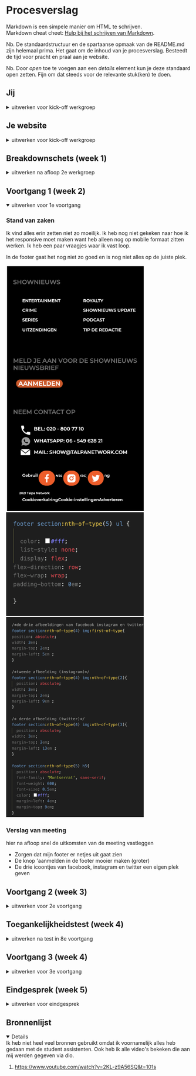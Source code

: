 # Procesverslag
Markdown is een simpele manier om HTML te schrijven.  
Markdown cheat cheet: [Hulp bij het schrijven van Markdown](https://github.com/adam-p/markdown-here/wiki/Markdown-Cheatsheet).

Nb. De standaardstructuur en de spartaanse opmaak van de README.md zijn helemaal prima. Het gaat om de inhoud van je procesverslag. Besteedt de tijd voor pracht en praal aan je website.

Nb. Door *open* toe te voegen aan een *details* element kun je deze standaard open zetten. Fijn om dat steeds voor de relevante stuk(ken) te doen.





## Jij

<details>
<summary>uitwerken voor kick-off werkgroep</summary>

### Auteur:
Noa Mok

#### Je startniveau:
Blauw

#### Je focus:
responisve design
 
</details>





## Je website

<details>
<summary>uitwerken voor kick-off werkgroep</summary>

### Je opdracht:
https://www.shownieuws.nl/ 

#### Screenshot(s) van de eerste pagina (small screen): 
 de 'homepage'
<img src="images/ssHomepage.png" width="375px" alt="omschrijving van de pagina">

#### Screenshot(s) van de tweede pagina (small screen):
de 'podcast' pagina  
<img src="images/ssSecondpage.png" width="375px" alt="omschrijving van de pagina">
 
</details>



## Breakdownschets (week 1)

<details>
<summary>uitwerken na afloop 2e werkgroep</summary>

### de hele pagina: 
<img src="images/breakdownPagina.png" width="375px" alt="breakdown van de hele pagina">

### dynamisch deel (bijv menu): 
<img src="images/breakdown1.png" width="375px" alt="breakdown van een dynamisch deel">

### wellicht nog een dynamisch deel (bijv filter): 
<img src="images/breakdown2.png" width="375px" alt="breakdown van nog een dynamisch deel">

</details>





## Voortgang 1 (week 2)

<details open>
<summary>uitwerken voor 1e voortgang</summary>

### Stand van zaken
Ik vind alles erin zetten niet zo moeilijk. Ik heb nog niet gekeken naar hoe ik het responsive moet maken want heb alleen nog op mobile formaat zitten werken. Ik heb een paar vraagjes waar ik vast loop. 

In de footer gaat het nog niet zo goed en is nog niet alles op de juiste plek. 

<img src="images/footer.png"  width="375px" alt="foto van mijn footer">
<img src="images/footercode1.png" width="375px" alt="foto van de code van mijn footer">
<img src="images/footercode2.png" width="375px" alt="foto van de code van mijn footer">




### Verslag van meeting
hier na afloop snel de uitkomsten van de meeting vastleggen

- Zorgen dat mijn footer er netjes uit gaat zien
- De knop 'aanmelden in de footer mooier maken (groter)
- De drie icoontjes van facebook, instagram en twitter een eigen plek geven 



</details>





## Voortgang 2 (week 3)

<details>
<summary>uitwerken voor 2e voortgang</summary>

### Stand van zaken
Ik heb mijn footer inmiddels gefixd met hulp van de student assistenten. Ik heb de punten
van vorige week doorgenomen en verbeterd.
Hier zie je hooe mijn footer is verbeterd:

<img src="images/Goeiefooter.png" width="375px" alt="Footer met verbeterpunten">



### Verslag van meeting
hier na afloop snel de uitkomsten van de meeting vastleggen

- Ik moet alles responsive maken
- Ik heb alles op mobiel formaat gemaakt. Nu moet ik gaan kijken hoe ik het op een groter scherm wil neerzetten

</details>





## Toegankelijkheidstest (week 4)

<details>
<summary>uitwerken na test in 8e voortgang</summary>

### Bevindingen
Lijst met je bevindingen die in de test naar voren kwamen:

### Tapbaar
Je kan niet door mijn website heen tappen ben ik achter gekomen. Dit is onhandig voor mensen die alleen een toetsenbord gebruiken. Hij pakt een linkje bovenaan en springt dan gelijk naar een linkje onderaan.
Dit komt omdat ik de linkjes in mijn website geen href heb gegeven:

<img src="images/slechtelink.png" width="375px" alt="foto van hoe ik mijn linkjes had staan waardoor de website niet tapbaar was">

Ik kan dit oplossen door alle linkjes een href te geven. Hierdoor maak je ze tapbaar ookal zijn ze leeg:

<img src="images/goeielink.png" width="375px" alt="foto van hoe ik mijn linkjes tapbaar kan maken">


#### Gekke brillen. 
We moesten allemaal gekke brillen op om te zien hoe de website er dan uitziet. In princiepe vond ik dat je bij elke bril de website nog steeds kan zien zoals die bedoeld is.
Ook bij de kleurenblind bril. Er zitten niet veel kleuren in de styling van de website en dat hoeft ook niet. Het gaat om de inhoud, dus kleurenblinden kunnen prima gebruik maken van de webiste. 


#### Parkinson test. 
Om dit te testen kregen we een pijnlijk apparaatje die ons via onze armen tikjes gaf. Hierdoor werd de handling van door een website scrollen natuurlijk lastiger en uitdagender. 
Het was overigens niet onmogelijk om de informatie uit de website te halen die de gebruiker eventueel nodig heeft. 
Hoe vervelend die ziekte ook is, door de website scrollen lukt nog wel. 

<img src="images/parkinson.jpg" width="375px" alt="foto van apparaatje wat we gebruikten om de ziekte van parkinson te testen">

</details>





## Voortgang 3 (week 4)

<details>
<summary>uitwerken voor 3e voortgang</summary>

### Stand van zaken
Ik heb mijn tweede pagina in html gezet en gestijld. Ik heb nu twee pagina's die op mobiel formaat goed zijn. Ik moet ze nu door middel van media queries responsive maken. 

Hier zie je afbeeldingen van mijn tweede pagina:

<img src="images/tweedepagina1.png" width="375px" alt="afbeelding tweede pagina eerste helft">


<img src="images/tweedepagina2.png" width="375px" alt="afbeelding tweede pagina tweede helft">

### Verslag van meeting
hier na afloop snel de uitkomsten van de meeting vastleggen

- Alles moet responsive worden
- breakpoints bepalen
- youtube video over media queries bekijken en toepassen

</details>





## Eindgesprek (week 5)

<details>
<summary>uitwerken voor eindgesprek</summary>

### Stand van zaken
hier dit ging goed & dit was lastig (neem ook screenshots op van delen van je website en code)

### Screenshot(s)

hier screenshot(s) van je eindresultaat

</details>





## Bronnenlijst

<details open>
Ik heb niet heel veel bronnen gebruikt omdat ik voornamelijk alles heb gedaan met de student assistenten.
Ook heb ik alle video's bekeken die aan mij werden gegeven via dlo.

1. https://www.youtube.com/watch?v=2KL-z9A56SQ&t=101s 


</details>